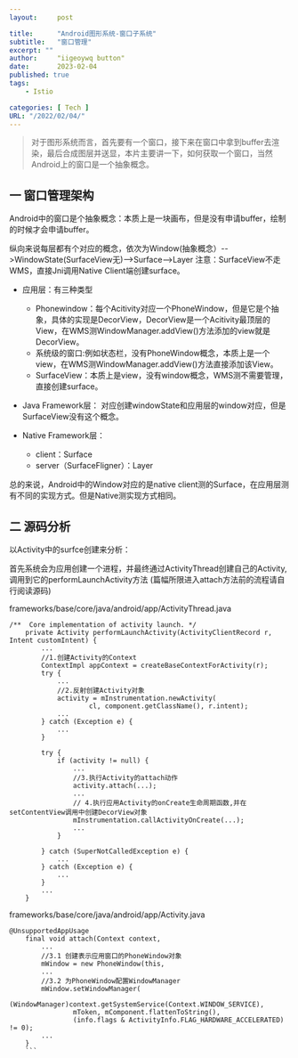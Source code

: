 ```yaml
---
layout:     post

title:      "Android图形系统-窗口子系统"
subtitle:   "窗口管理"
excerpt: ""
author:     "iigeoywq button"
date:       2023-02-04
published: true 
tags:
    - Istio 

categories: [ Tech ]
URL: "/2022/02/04/"
---
```


> 对于图形系统而言，首先要有一个窗口，接下来在窗口中拿到buffer去渲染，最后合成图层并送显，本片主要讲一下，如何获取一个窗口，当然Android上的窗口是一个抽象概念。


## 一 窗口管理架构
Android中的窗口是个抽象概念：本质上是一块画布，但是没有申请buffer，绘制的时候才会申请buffer。

纵向来说每层都有个对应的概念，依次为Window(抽象概念）-->WindowState(SurfaceView无)-->Surface-->Layer
注意：SurfaceView不走WMS，直接Jni调用Native Client端创建surface。

* 应用层：有三种类型

  * Phonewindow：每个Acitivity对应一个PhoneWindow，但是它是个抽象，具体的实现是DecorView，DecorView是一个Acitivity最顶层的View，在WMS测WindowManager.addView()方法添加的view就是DecorView。
  * 系统级的窗口:例如状态栏，没有PhoneWindow概念，本质上是一个view，在WMS测WindowManager.addView()方法直接添加该View。
  * SurfaceView：本质上是view，没有window概念，WMS测不需要管理，直接创建surface。

* Java Framework层：
    对应创建windowState和应用层的window对应，但是SurfaceView没有这个概念。
* Native Framework层：
  * client：Surface
  * server（SurfaceFligner）：Layer

总的来说，Android中的Window对应的是native client测的Surface，在应用层测有不同的实现方式。但是Native测实现方式相同。


## 二 源码分析
以Activity中的surfce创建来分析：

首先系统会为应用创建一个进程，并最终通过ActivityThread创建自己的Activity,调用到它的performLaunchActivity方法 
(篇幅所限进入attach方法前的流程请自行阅读源码)

frameworks/base/core/java/android/app/ActivityThread.java
```
/**  Core implementation of activity launch. */
    private Activity performLaunchActivity(ActivityClientRecord r, Intent customIntent) {
        ...
        //1.创建Activity的Context
        ContextImpl appContext = createBaseContextForActivity(r);
        try {
            ...
            //2.反射创建Activity对象
            activity = mInstrumentation.newActivity(
                    cl, component.getClassName(), r.intent);
            ...
        } catch (Exception e) {
            ...
        }

        try {
            if (activity != null) {
                ...
                //3.执行Activity的attach动作
                activity.attach(...);
                ...
                // 4.执行应用Activity的onCreate生命周期函数,并在setContentView调用中创建DecorView对象
                mInstrumentation.callActivityOnCreate(...);
                ...
            }

        } catch (SuperNotCalledException e) {
            ...
        } catch (Exception e) {
            ...
        }
        ...
    }
```
frameworks/base/core/java/android/app/Activity.java
```
@UnsupportedAppUsage
    final void attach(Context context, 
        ...
        //3.1 创建表示应用窗口的PhoneWindow对象
        mWindow = new PhoneWindow(this, 
        ...
        //3.2 为PhoneWindow配置WindowManager
        mWindow.setWindowManager(
                (WindowManager)context.getSystemService(Context.WINDOW_SERVICE),
                mToken, mComponent.flattenToString(),
                (info.flags & ActivityInfo.FLAG_HARDWARE_ACCELERATED) != 0);
        ...
    }
    ```


